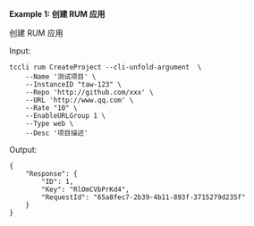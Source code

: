 **Example 1: 创建 RUM 应用**

创建 RUM 应用

Input: 

```
tccli rum CreateProject --cli-unfold-argument  \
    --Name '测试项目' \
    --InstanceID "taw-123" \
    --Repo 'http://github.com/xxx' \
    --URL 'http://www.qq.com' \
    --Rate "10" \
    --EnableURLGroup 1 \
    --Type web \
    --Desc '项目描述'
```

Output: 
```
{
    "Response": {
        "ID": 1,
        "Key": "RlOmCVbPrKd4",
        "RequestId": "65a8fec7-2b39-4b11-893f-3715279d235f"
    }
}
```

